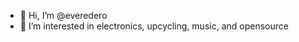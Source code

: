 - 👋 Hi, I’m @everedero
- 👀 I’m interested in electronics, upcycling, music, and opensource

<!---
everedero/everedero is a ✨ special ✨ repository because its `README.md` (this file) appears on your GitHub profile.
You can click the Preview link to take a look at your changes.
--->

